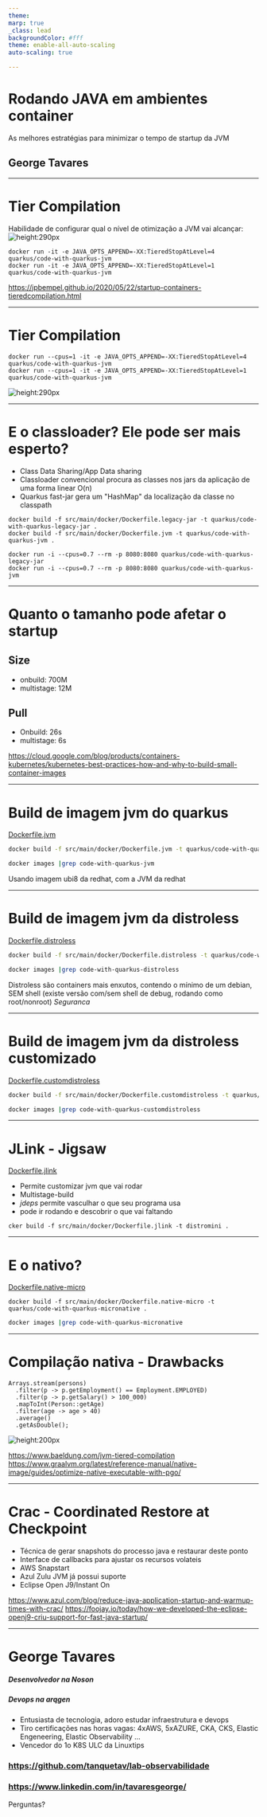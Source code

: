 ```yaml
---
theme: 
marp: true
_class: lead
backgroundColor: #fff
theme: enable-all-auto-scaling
auto-scaling: true   

---
```


<style >
  .small-text {
    font-size: 0.55rem;
  }
</style>

# **Rodando JAVA em ambientes container**

As melhores estratégias para minimizar o tempo de startup da JVM

## George Tavares

---

# Tier Compilation

Habilidade de configurar qual o nível de otimização a JVM vai alcançar:
![height:290px](images/TieredCompilation_1.png)

```
docker run -it -e JAVA_OPTS_APPEND=-XX:TieredStopAtLevel=4 quarkus/code-with-quarkus-jvm
docker run -it -e JAVA_OPTS_APPEND=-XX:TieredStopAtLevel=1 quarkus/code-with-quarkus-jvm
```

<a class="small-text" href="https://jpbempel.github.io/2020/05/22/startup-containers-tieredcompilation.html">https://jpbempel.github.io/2020/05/22/startup-containers-tieredcompilation.html</a>

---

# Tier Compilation

```
docker run --cpus=1 -it -e JAVA_OPTS_APPEND=-XX:TieredStopAtLevel=4 quarkus/code-with-quarkus-jvm
docker run --cpus=1 -it -e JAVA_OPTS_APPEND=-XX:TieredStopAtLevel=1 quarkus/code-with-quarkus-jvm
```

![height:290px](images/petclinic.png)

---

# E o classloader? Ele pode ser mais esperto?

- Class Data Sharing/App Data sharing
- Classloader convencional procura as classes nos jars da aplicação de uma forma linear O(n)
- Quarkus fast-jar gera um "HashMap" da localização da classe no classpath

```
docker build -f src/main/docker/Dockerfile.legacy-jar -t quarkus/code-with-quarkus-legacy-jar .
docker build -f src/main/docker/Dockerfile.jvm -t quarkus/code-with-quarkus-jvm .
```

```
docker run -i --cpus=0.7 --rm -p 8080:8080 quarkus/code-with-quarkus-legacy-jar
docker run -i --cpus=0.7 --rm -p 8080:8080 quarkus/code-with-quarkus-jvm
```

---

# Quanto o tamanho pode afetar o startup

## Size

- onbuild: 700M
- multistage: 12M

## Pull

- Onbuild: 26s
- multistage: 6s

<a class="small-text" href="https://cloud.google.com/blog/products/containers-kubernetes/kubernetes-best-practices-how-and-why-to-build-small-container-images">https://cloud.google.com/blog/products/containers-kubernetes/kubernetes-best-practices-how-and-why-to-build-small-container-images</a>

---

# Build de imagem jvm do quarkus

[Dockerfile.jvm](code-with-quarkus/src/main/docker/Dockerfile.jvm)

```bash
docker build -f src/main/docker/Dockerfile.jvm -t quarkus/code-with-quarkus-jvm .
```

```bash
docker images |grep code-with-quarkus-jvm
```

Usando imagem ubi8 da redhat, com a JVM da redhat

---

# Build de imagem jvm da distroless

[Dockerfile.distroless](code-with-quarkus/src/main/docker/Dockerfile.distroless)

```bash
docker build -f src/main/docker/Dockerfile.distroless -t quarkus/code-with-quarkus-distroless .
```

```bash
docker images |grep code-with-quarkus-distroless
```

Distroless são containers mais enxutos, contendo o mínimo de um debian, SEM shell (existe versão com/sem shell de debug, rodando como root/nonroot)
_Seguranca_

---

# Build de imagem jvm da distroless customizado

[Dockerfile.customdistroless](code-with-quarkus/src/main/docker/Dockerfile.customdistroless)

```bash
docker build -f src/main/docker/Dockerfile.customdistroless -t quarkus/code-with-quarkus-customdistroless .
```

```bash
docker images |grep code-with-quarkus-customdistroless
```

---

# JLink - Jigsaw

[Dockerfile.jlink](code-with-quarkus/src/main/docker/Dockerfile.jlink)

- Permite customizar jvm que vai rodar
- Multistage-build
- _jdeps_ permite vasculhar o que seu programa usa
- pode ir rodando e descobrir o que vai faltando

```
cker build -f src/main/docker/Dockerfile.jlink -t distromini .
```

---

# E o nativo?

[Dockerfile.native-micro](code-with-quarkus/src/main/docker/Dockerfile.native-micro)

```
docker build -f src/main/docker/Dockerfile.native-micro -t quarkus/code-with-quarkus-micronative .
```

```bash
docker images |grep code-with-quarkus-micronative
```

---

<style scoped>
  {
  font-size: 18px
  }
</style>

# Compilação nativa - Drawbacks

```
Arrays.stream(persons)
  .filter(p -> p.getEmployment() == Employment.EMPLOYED)
  .filter(p -> p.getSalary() > 100_000)
  .mapToInt(Person::getAge)
  .filter(age -> age > 40)
  .average()
  .getAsDouble();

```

![height:200px](images/deoptimize.png)

<a class="small-text" href="https://www.baeldung.com/jvm-tiered-compilation">https://www.baeldung.com/jvm-tiered-compilation</a>
<a class="small-text" href="https://www.graalvm.org/latest/reference-manual/native-image/guides/optimize-native-executable-with-pgo/">https://www.graalvm.org/latest/reference-manual/native-image/guides/optimize-native-executable-with-pgo/</a>

---

# Crac - Coordinated Restore at Checkpoint

- Técnica de gerar snapshots do processo java e restaurar deste ponto
- Interface de callbacks para ajustar os recursos volateis
- AWS Snapstart
- Azul Zulu JVM já possui suporte
- Eclipse Open J9/Instant On

<a class="small-text" href="https://www.azul.com/blog/reduce-java-application-startup-and-warmup-times-with-crac/">https://www.azul.com/blog/reduce-java-application-startup-and-warmup-times-with-crac/</a>
<a class="small-text" href="https://foojay.io/today/how-we-developed-the-eclipse-openj9-criu-support-for-fast-java-startup/">https://foojay.io/today/how-we-developed-the-eclipse-openj9-criu-support-for-fast-java-startup/</a>

---

# George Tavares

##### Desenvolvedor na Noson

##### Devops na arqgen

- Entusiasta de tecnologia, adoro estudar infraestrutura e devops
- Tiro certificações nas horas vagas: 4xAWS, 5xAZURE, CKA, CKS, Elastic Engeneering, Elastic Observability …
- Vencedor do 1o K8S ULC da Linuxtips

### https://github.com/tanquetav/lab-observabilidade

### https://www.linkedin.com/in/tavaresgeorge/

Perguntas?
